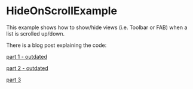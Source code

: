 HideOnScrollExample
=============

This example shows how to show/hide views (i.e. Toolbar or FAB) when a list is scrolled up/down.

There is a blog post explaining the code: 

[part 1 - outdated](http://mzgreen.github.io/2015/02/15/How-to-hideshow-Toolbar-when-list-is-scroling%28part1%29/)

[part 2 - outdated](http://mzgreen.github.io/2015/02/28/How-to-hideshow-Toolbar-when-list-is-scrolling%28part2%29/)

[part 3](https://mzgreen.github.io/2015/06/23/How-to-hideshow-Toolbar-when-list-is-scrolling%28part3%29/)

